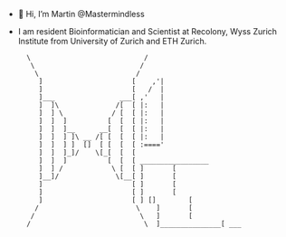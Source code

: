 - 👋 Hi, I’m Martin @Mastermindless
- I am resident Bioinformatician and Scientist at Recolony, Wyss Zurich Institute from University of Zurich and ETH Zurich.

        \                            /
         \                          /
          \                        /
           ]                      [    ,'|
           ]                      [   /  |
           ]___                ___[ ,'   |
           ]  ]\              /[  [ |:   |
           ]  ] \            / [  [ |:   |
           ]  ]  ]          [  [  [ |:   |
           ]  ]  ]__      __[  [  [ |:   |
           ]  ]  ] ]\ __ /[ [  [  [ |:   |
           ]  ]  ] ]  []  [ [  [  [ :===='
           ]  ]  ]_]/    \[_[  [  [
           ]  ]  ]          [  [  [	_________________
           ]  ] /            \ [  [	]		[
           ]__]/              \[__[	]		[
           ]                      [	]		[
           ]                      [	]		[
           ]                      [	] []		[
          /                        \	]		[
         /                          \	]		[
        /                            \  ]_______________[ ___

		
		         

<!---
Mastermindless/Mastermindless is a ✨ special ✨ repository because its `README.md` (this file) appears on your GitHub profile.
You can click the Preview link to take a look at your changes.
--->
